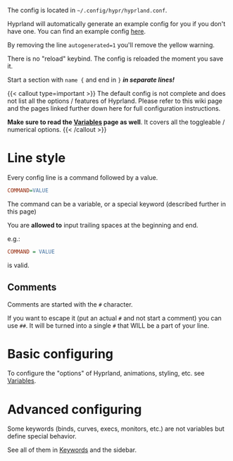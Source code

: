 The config is located in `~/.config/hypr/hyprland.conf`.

Hyprland will automatically generate an example config for you if
you don't have one. You can find an example config [here](https://github.com/hyprwm/Hyprland/blob/main/example/hyprland.conf).

By removing the line `autogenerated=1` you'll remove the yellow warning.

There is no "reload" keybind. The config is reloaded the moment you save it.

Start a section with `name {` and end in `}` **_in separate lines!_**

{{< callout type=important >}}
The default config is not complete and does not list all the options / features of Hyprland. 
Please refer to this wiki page and the pages
linked further down here for full configuration instructions.

**Make sure to read the [Variables](../Variables) page as well**. It covers all the
toggleable / numerical options.
{{< /callout >}}

# Line style

Every config line is a command followed by a value.

```ini
COMMAND=VALUE
```

The command can be a variable, or a special keyword (described further in this
page)

You are **allowed to** input trailing spaces at the beginning and end.

e.g.:

```ini
COMMAND = VALUE
```

is valid.

## Comments

Comments are started with the `#` character.

If you want to escape it (put an actual `#` and not start a comment)
you can use `##`. It will be turned into a single `#` that WILL be a part of your
line.

# Basic configuring

To configure the "options" of Hyprland, animations, styling, etc. see
[Variables](../Variables).

# Advanced configuring

Some keywords (binds, curves, execs, monitors, etc.) are not variables but define
special behavior.

See all of them in [Keywords](../Keywords) and the sidebar.
